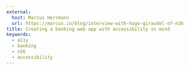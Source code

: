 ```yaml
---
external:
  host: Marcus Herrmann
  url: https://marcus.io/blog/interview-with-hugo-giraudel-of-n26
title: Creating a banking web app with accessibility in mind
keywords:
  - a11y
  - banking
  - n26
  - accessibility
---
```

